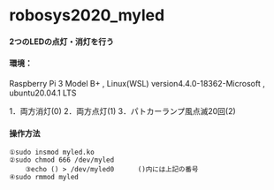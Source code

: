 # robosys2020_myled
####  2つのLEDの点灯・消灯を行う

#### 環境：
Raspberry Pi 3 Model B+  , Linux(WSL) version4.4.0-18362-Microsoft , ubuntu20.04.1 LTS

1．両方消灯(0)
2．両方点灯(1)
3．パトカーランプ風点滅20回(2)

#### 操作方法
	①sudo insmod myled.ko
	②sudo chmod 666 /dev/myled 
        ③echo () > /dev/myled0      ()内には上記の番号 
	④sudo rmmod myled
